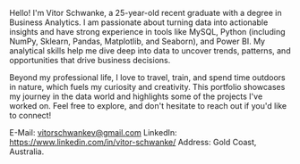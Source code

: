 Hello! I'm Vitor Schwanke, a 25-year-old recent graduate with a degree in Business Analytics. I am passionate about turning data into actionable insights and have strong experience in tools like MySQL, Python (including NumPy, Sklearn, Pandas, Matplotlib, and Seaborn), and Power BI. My analytical skills help me dive deep into data to uncover trends, patterns, and opportunities that drive business decisions.

Beyond my professional life, I love to travel, train, and spend time outdoors in nature, which fuels my curiosity and creativity. This portfolio showcases my journey in the data world and highlights some of the projects I've worked on. Feel free to explore, and don't hesitate to reach out if you'd like to connect!

E-Mail: vitorschwankev@gmail.com
LinkedIn: https://www.linkedin.com/in/vitor-schwanke/
Address: Gold Coast, Australia. 
